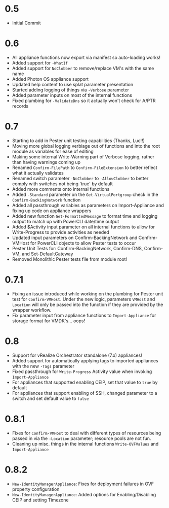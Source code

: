 # 0.5
* Initial Commit

# 0.6
* All appliance functions now export via manifest so auto-loading works!
* Added support for `-WhatIf`
* Added support for `NoClobber` to remove/replace VM's with the same name
* Added Photon OS appliance support
* Updated help content to use splat parameter presentation
* Started adding logging of things via `-Verbose` parameter
* Added parameter inputs on most of the internal functions
* Fixed plumbing for `-ValidateDns` so it actually won't check for A/PTR records

# 0.7
* Starting to add in Pester unit testing capabilities (Thanks, Luc!!)
* Moving more global logging verbiage out of functions and into the root module as variables for ease of editing
* Making some internal Write-Warning part of Verbose logging, rather than having warnings coming up
* Renamed `Confirm-FilePath` to `Confirm-FileExtension` to better reflect what it actually validates
* Renamed switch parameter `-NoClobber` to `-AllowClobber`  to better comply with switches not being 'true' by default
* Added more comments onto internal functions
* Added `-Standard` parameter on the `Get-VirtualPortgroup` check in the ```Confirm-BackingNetwork``` function
* Added all passthrough variables as parameters on Import-Appliance and fixing up code on appliance wrappers
* Added new function `Get-FormattedMessage` to format time and logging output to match up with PowerCLI date/time output
* Added $Activity input parameter on all internal functions to allow for Write-Progress to provide activities as needed 
* Updated input parameters on Confirm-BackingNetwork and Confirm-VMHost for PowerCLI objects to allow Pester tests to occur
* Pester Unit Tests for: Confirm-BackingNetwork, Confirm-DNS, Confirm-VM, and Set-DefaultGateway
* Removed Monolithic Pester tests file from module root!

# 0.7.1
* Fixing an issue introduced while working on the plumbing for Pester unit test for `Confirm-VMHost`. Under the new logic, parameters `VMHost` and `Location` will only be passed into the function if they are provided by the wrapper workflow.
* Fix parameter input from appliance functions to `Import-Appliance` for storage format for VMDK's... oops!

# 0.8
* Support for vRealize Orchestrator standalone (7.x) appliances!
* Added support for automatically applying tags to imported appliances with the new `-Tags` parameter
* Fixed passthrough for `Write-Progress` Activity value when invoking `Import-Appliance`
* For appliances that supported enabling CEIP, set that value to `true` by default
* For appliances that support enabling of SSH, changed parameter to a switch and set default value to `false`

# 0.8.1
* Fixes for `Confirm-VMHost` to deal with different types of resources being passed in via the `-Location` parameter; resource pools are not fun.
* Cleaning up misc. things in the internal functions `Write-OVFValues` and `Import-Appliance`

# 0.8.2
* `New-IdentityManagerAppliance`: Fixes for deployment failures in OVF property configuration
* `New-IdentityManagerAppliance`: Added options for Enabling/Disabling CEIP and setting Timezone
